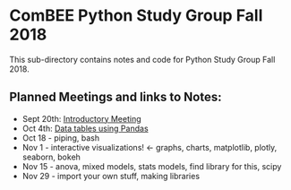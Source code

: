 # ComBEE Python Study Group Fall 2018

This sub-directory contains notes and code for Python Study Group Fall 2018. 

## Planned Meetings and links to Notes:  
 * Sept 20th: [Introductory Meeting](2018-09-20.md)
 * Oct 4th: [Data tables using Pandas](psg_2018-10-04.ipynb)
 * Oct 18 - piping, bash
 * Nov 1 - interactive visualizations! <- graphs, charts, matplotlib, plotly, seaborn, bokeh
 * Nov 15 - anova, mixed models, stats models, find library for this, scipy
 * Nov 29 - import your own stuff, making libraries 

